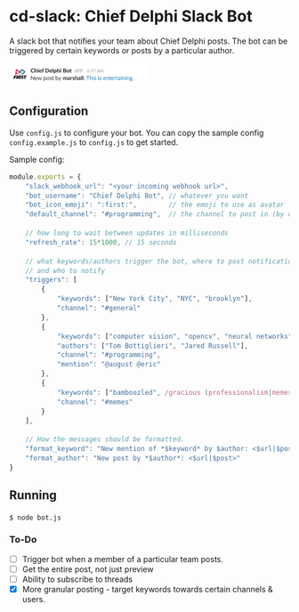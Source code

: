 # **cd-slack**: Chief Delphi Slack Bot

A slack bot that notifies your team about Chief Delphi posts. The bot can be triggered
by certain keywords or posts by a particular author.

<img width="50%" src="https://raw.githubusercontent.com/Team334/cd-slack/master/screenshots/image1.png">

## Configuration

Use `config.js` to configure your bot. You can copy the sample config
`config.example.js` to `config.js` to get started.

Sample config:

```js
module.exports = {
    "slack_webhook_url": "<your incoming webhook url>",
    "bot_username": "Chief Delphi Bot", // whatever you want
    "bot_icon_emoji": ":first:",        // the emoji to use as avatar
    "default_channel": "#programming",  // the channel to post in (by default)

    // how long to wait between updates in milliseconds
    "refresh_rate": 15*1000, // 15 seconds

    // what keywords/authors trigger the bot, where to post notification,
    // and who to notify
    "triggers": [
        {
            "keywords": ["New York City", "NYC", "brooklyn"],
            "channel": "#general"
        },
        {
            "keywords": ["computer vision", "opencv", "neural networks"],
            "authors": ["Tom Bottiglieri", "Jared Russell"],
            "channel": "#programming",
            "mention": "@august @eric"
        },
        {
            "keywords": ["bamboozled", /gracious (professionalism|memes)/gi],
            "channel": "#memes"
        }
    ],

    // How the messages should be formatted.
    "format_keyword": "New mention of *$keyword* by $author: <$url|$post>",
    "format_author": "New post by *$author*: <$url|$post>"
}
```

## Running

`$ node bot.js`

### To-Do

- [ ] Trigger bot when a member of a particular team posts.
- [ ] Get the entire post, not just preview
- [ ] Ability to subscribe to threads
- [x] More granular posting - target keywords towards certain channels & users.
